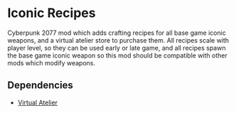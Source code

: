 # Iconic Recipes

Cyberpunk 2077 mod which adds crafting recipes for all base game iconic weapons, and a virtual atelier store to purchase them. All recipes scale with player level, so they can be used early or late game, and all recipes spawn the base game iconic weapon so this mod should be compatible with other mods which modify weapons.

## Dependencies

- [Virtual Atelier](https://www.nexusmods.com/cyberpunk2077/mods/2987)

